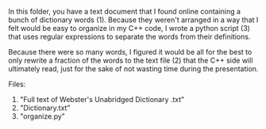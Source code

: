 In this folder, you have a text document that I found online containing a
bunch of dictionary words (1). Because they weren't arranged in a way that I
felt would be easy to organize in my C++ code, I wrote a python script (3)
that uses regular expressions to separate the words from their definitions.

Because there were so many words, I figured it would be all for the best
to only rewrite a fraction of the words to the text file (2) that the C++
side will ultimately read, just for the sake of not wasting time during
the presentation.

Files:
1. "Full text of  Webster's Unabridged Dictionary .txt"
2. "Dictionary.txt"
3. "organize.py"
